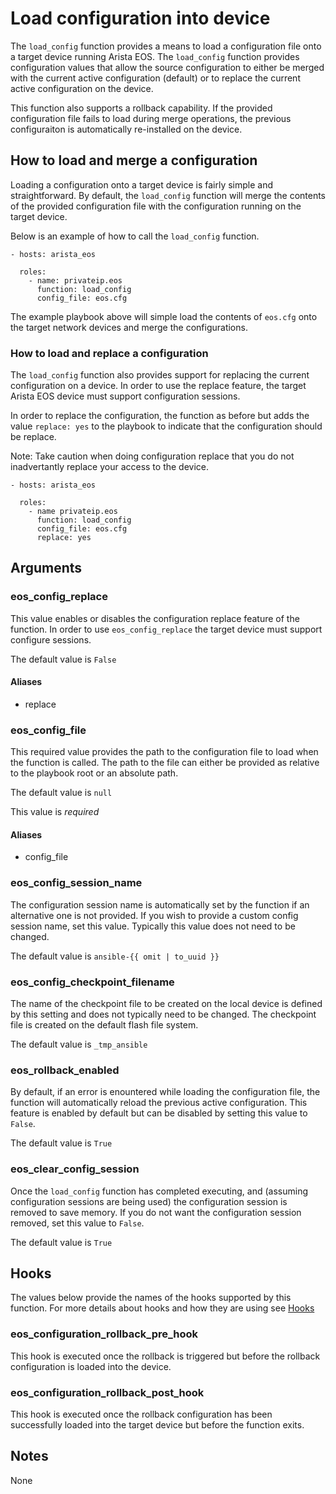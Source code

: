 # Load configuration into device
The `load_config` function provides a means to load a configuration file onto a
target device running Arista EOS.  The `load_config` function provides
configuration values that allow the source configuration to either be merged
with the current active configuration (default) or to replace the current
active configuration on the device.  

This function also supports a rollback capability.  If the provided
configuration file fails to load during merge operations, the previous
configuraiton is automatically re-installed on the device.  

## How to load and merge a configuration
Loading a configuration onto a target device is fairly simple and
straightforward.  By default, the `load_config` function will merge the
contents of the provided configuration file with the configuration running on
the target device.  

Below is an example of how to call the `load_config` function.

```
- hosts: arista_eos
  
  roles:
    - name: privateip.eos
      function: load_config
      config_file: eos.cfg
```

The example playbook above will simple load the contents of `eos.cfg` onto the
target network devices and merge the configurations.

### How to load and replace a configuration
The `load_config` function also provides support for replacing the current
configuration on a device.  In order to use the replace feature, the target
Arista EOS device must support configuration sessions.

In order to replace the configuration, the function as before but adds the
value `replace: yes` to the playbook to indicate that the configuration should
be replace.

Note: Take caution when doing configuration replace that you do not
inadvertantly replace your access to the device.

```
- hosts: arista_eos

  roles:
    - name privateip.eos
      function: load_config
      config_file: eos.cfg
      replace: yes
```

## Arguments

### eos_config_replace

This value enables or disables the configuration replace feature of the
function.  In order to use `eos_config_replace` the target device must support
configure sessions.  

The default value is `False`

#### Aliases

* replace

### eos_config_file

This required value provides the path to the configuration file to load when
the function is called.  The path to the file can either be provided as
relative to the playbook root or an absolute path.  

The default value is `null`

This value is *required*

#### Aliases

* config_file

###  eos_config_session_name

The configuration session name is automatically set by the function if an
alternative one is not provided.  If you wish to provide a custom config
session name, set this value.  Typically this value does not need to be
changed.

The default value is `ansible-{{ omit | to_uuid }}`

### eos_config_checkpoint_filename

The name of the checkpoint file to be created on the local device is defined by
this setting and does not typically need to be changed.   The checkpoint file
is created on the default flash file system.

The default value is `_tmp_ansible`

### eos_rollback_enabled

By default, if an error is enountered while loading the configuration file, the
function will automatically reload the previous active configuration.  This
feature is enabled by default but can be disabled by setting this value to
`False`.

The default value is `True`

### eos_clear_config_session

Once the `load_config` function has completed executing, and (assuming
configuration sessions are being used) the configuration session is removed to
save memory.  If you do not want the configuration session removed, set this
value to `False`.

The default value is `True`

## Hooks

The values below provide the names of the hooks supported by this function. For
more details about hooks and how they are using see [Hooks](https://github.com/privateip/eos/blob/devel/docs/hooks.md)

### eos_configuration_rollback_pre_hook

This hook is executed once the rollback is triggered but before the rollback
configuration is loaded into the device.

### eos_configuration_rollback_post_hook

This hook is executed once the rollback configuration has been successfully
loaded into the target device but before the function exits.

## Notes
None
